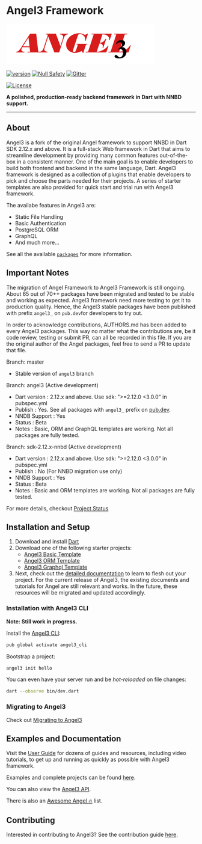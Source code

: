 # Angel3 Framework

[![Angel3 Framework](./logo3.png)](https://github.com/dukefirehawk/angel)

[![version](https://img.shields.io/badge/pub-v4.0.0-brightgreen)](https://pub.dartlang.org/packages/framework)
[![Null Safety](https://img.shields.io/badge/null-safety-brightgreen)](https://dart.dev/null-safety)
[![Gitter](https://img.shields.io/gitter/room/nwjs/nw.js.svg)](https://gitter.im/angel_dart/discussion)

[![License](https://img.shields.io/github/license/dukefirehawk/angel)](https://github.com/dukefirehawk/angel/LICENSE)

**A polished, production-ready backend framework in Dart with NNBD support.**

-----

## About

Angel3 is a fork of the original Angel framework to support NNBD in Dart SDK 2.12.x and above.
It is a full-stack Web framework in Dart that aims to streamline development by providing many common features out-of-the-box in a consistent manner. One of the main goal is to enable developers to build both frontend
and backend in the same language, Dart. Angel3 framework is designed as a collection of plugins that enable developers to pick and choose the parts needed for their projects. A series of starter templates are also provided for quick start and trial run with Angel3 framework.  

The availabe features in Angel3 are:

* Static File Handling
* Basic Authentication
* PostgreSQL ORM
* GraphQL
* And much more...

See all the available [`packages`](https://angel3-docs.dukefirehawk.com/packages) for more information.

## Important Notes

The migration of Angel Framework to Angel3 Framework is still ongoing. About 65 out of 70++ packages have been migrated and tested to be stable and working as expected. Angel3 framework need more testing to get it to production quality. Hence, the Angel3 stable packages have been published with prefix `angel3_` on `pub.dev`for developers to try out.

In order to acknowledge contributions, AUTHORS.md has been added to every Angel3 packages. This way no matter what the contributions are, be it code review, testing or submit PR, can all be recorded in this file. If you are the original author of the Angel packages, feel free to send a PR to update that file.

Branch: master

* Stable version of `angel3` branch

Branch: angel3 (Active development)

* Dart version : 2.12.x and above. Use sdk: ">=2.12.0 <3.0.0" in pubspec.yml
* Publish      : Yes. See all packages with `angel3_` prefix on [pub.dev](https://pub.dev/publishers/dukefirehawk.com/packages).
* NNDB Support : Yes
* Status       : Beta
* Notes        : Basic, ORM and GraphQL templates are working. Not all packages are fully tested.

Branch: sdk-2.12.x-nnbd (Active development)

* Dart version : 2.12.x and above. Use sdk: ">=2.12.0 <3.0.0" in pubspec.yml
* Publish      : No (For NNBD migration use only)
* NNDB Support : Yes
* Status       : Beta
* Notes        : Basic and ORM templates are working. Not all packages are fully tested.

For more details, checkout [Project Status](https://github.com/dukefirehawk/angel/wiki/Project-Status)

## Installation and Setup

1. Download and install [Dart](https://dart.dev/get-dart)
2. Download one of the following starter projects:
   * [Angel3 Basic Template](https://github.com/dukefirehawk/boilerplates/tree/angel3-basic)
   * [Angel3 ORM Template](https://github.com/dukefirehawk/boilerplates/tree/angel3-orm)
   * [Angel3 Graphql Template](https://github.com/dukefirehawk/boilerplates/tree/angel3-graphql)
3. Next, check out the [detailed documentation](https://angel3-docs.dukefirehawk.com/) to learn to flesh out your project. For the current release of Angel3, the existing documents and tutorials for Angel are still relevant and works. In the future, these resources will be migrated and updated accordingly.

### Installation with Angel3 CLI

**Note: Still work in progress.**

Install the [Angel3 CLI](https://pub.dev/packages/angel3_cli):

```bash
pub global activate angel3_cli
```

Bootstrap a project:

```bash
angel3 init hello
```

You can even have your server run and be *hot-reloaded* on file changes:

```bash
dart --observe bin/dev.dart
```

### Migrating to Angel3

Check out [Migrating to Angel3](https://angel3-docs.dukefirehawk.com/migration/angel-2.x.x-to-angel3/migration-guide-3)

## Examples and Documentation

Visit the [User Guide](https://angel3-docs.dukefirehawk.com/) for dozens of guides and resources, including video tutorials, to get up and running as quickly as possible with Angel3 framework.

Examples and complete projects can be found [here](https://github.com/dukefirehawk/angel3-examples).

You can also view the [Angel3 API](http://www.dartdocs.org/documentation/angel_framework/latest).

There is also an [Awesome Angel :fire:](https://github.com/dukefirehawk/angel3-awesome) list.

## Contributing

Interested in contributing to Angel3? See the contribution guide [here](CONTRIBUTING.md).

